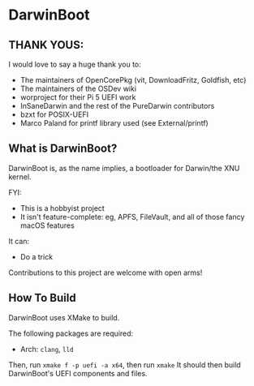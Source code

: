 # DarwinBoot

## THANK YOUS:

I would love to say a huge thank you to:
- The maintainers of OpenCorePkg (vit, DownloadFritz, Goldfish, etc)
- The maintainers of the OSDev wiki
- worproject for their Pi 5 UEFI work
- InSaneDarwin and the rest of the PureDarwin contributors
- bzxt for POSIX-UEFI
- Marco Paland for printf library used (see External/printf)

## What is DarwinBoot?
DarwinBoot is, as the name implies, a bootloader for Darwin/the XNU kernel.

FYI:
- This is a hobbyist project
- It isn't feature-complete: eg, APFS, FileVault, and all of those fancy macOS features

It can:
- Do a trick

Contributions to this project are welcome with open arms!

## How To Build

DarwinBoot uses XMake to build.

The following packages are required:
- Arch: `clang`, `lld`

Then, run `xmake f -p uefi -a x64`, then run `xmake`
It should then build DarwinBoot's UEFI components and files.

